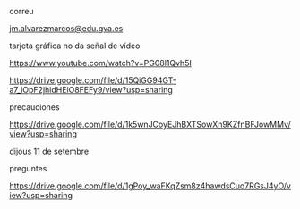 correu 

jm.alvarezmarcos@edu.gva.es


tarjeta gráfica no da señal de vídeo

https://www.youtube.com/watch?v=PG08l1Qvh5I


https://drive.google.com/file/d/15QiGG94GT-a7_iOpF2jhidHEiO8FEFy9/view?usp=sharing


precauciones

https://drive.google.com/file/d/1k5wnJCoyEJhBXTSowXn9KZfnBFJowMMv/view?usp=sharing


dijous 11 de setembre

preguntes

https://drive.google.com/file/d/1gPoy_waFKqZsm8z4hawdsCuo7RGsJ4yO/view?usp=sharing
